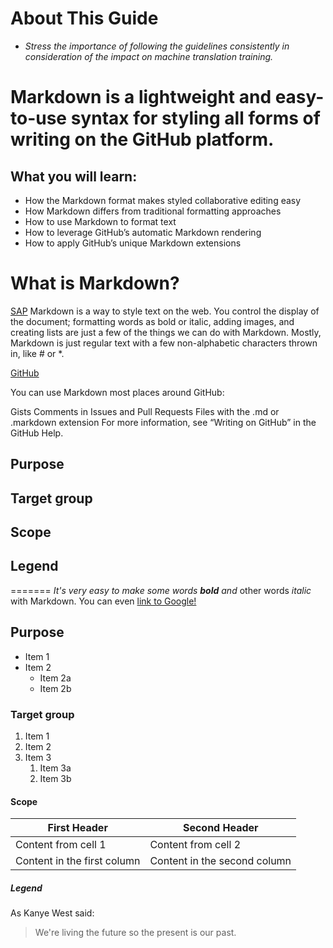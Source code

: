 # About This Guide

* *Stress the importance of following the guidelines consistently in consideration of the impact on machine translation training.*

# Markdown is a lightweight and easy-to-use syntax for styling all forms of writing on the GitHub platform.

## What you will learn:

* How the Markdown format makes styled collaborative editing easy
* How Markdown differs from traditional formatting approaches
* How to use Markdown to format text
* How to leverage GitHub’s automatic Markdown rendering
* How to apply GitHub’s unique Markdown extensions

# What is Markdown?
[SAP](https://translation.sap.com/index.html) Markdown is a way to style text on the web. You control the display of the document; formatting words as bold or italic, adding images, and creating lists are just a few of the things we can do with Markdown. Mostly, Markdown is just regular text with a few non-alphabetic characters thrown in, like # or *.


[GitHub](http://github.com)

You can use Markdown most places around GitHub:

Gists
Comments in Issues and Pull Requests
Files with the .md or .markdown extension
For more information, see “Writing on GitHub” in the GitHub Help.

## Purpose
## Target group
## Scope
## Legend
=======
*It's very easy to make some words **bold** and* other words *italic* with Markdown. You can even [link to Google!](http://google.com)

## Purpose

* Item 1
* Item 2
  * Item 2a
  * Item 2b

### Target group

1. Item 1
1. Item 2
1. Item 3
   1. Item 3a
   1. Item 3b

#### Scope

|First Header | Second Header|
|---|---|
|Content from cell 1 | Content from cell 2|
|Content in the first column | Content in the second column|

##### Legend

As Kanye West said:

> We're living the future so
> the present is our past.
